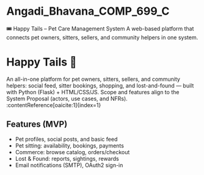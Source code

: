 # Angadi_Bhavana_COMP_699_C
🎟 Happy Tails – Pet Care Management System
A web-based platform that connects pet owners, sitters, sellers, and community helpers in one system.

# Happy Tails 🐾

An all-in-one platform for pet owners, sitters, sellers, and community helpers: social feed, sitter bookings, shopping, and lost-and-found — built with Python (Flask) + HTML/CSS/JS. Scope and features align to the System Proposal (actors, use cases, and NFRs). :contentReference[oaicite:1]{index=1}

## Features (MVP)
- Pet profiles, social posts, and basic feed
- Pet sitting: availability, bookings, payments
- Commerce: browse catalog, orders/checkout
- Lost & Found: reports, sightings, rewards
- Email notifications (SMTP), OAuth2 sign-in







